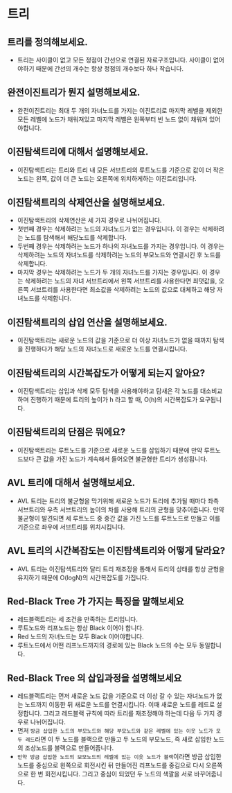 # 트리

## 트리를 정의해보세요.

- 트리는 사이클이 없고 모든 정점이 간선으로 연결된 자료구조입니다. 사이클이 없어야하기 때문에 간선의 개수는 항상 정점의 개수보다 하나 작습니다.

## 완전이진트리가 뭔지 설명해보세요.

- 완전이진트리는 최대 두 개의 자녀노드를 가지는 이진트리로 마지막 레벨을 제외한 모든 레벨에 노드가 채워져있고 마지막 레벨은 왼쪽부터 빈 노드 없이 채워져 있어야합니다.

## 이진탐색트리에 대해서 설명해보세요.

- 이진탐색트리는 트리와 트리 내 모든 서브트리의 루트노드를 기준으로 값이 더 작은 노드는 왼쪽, 값이 더 큰 노드는 오른쪽에 위치하게하는 이진트리입니다.

## 이진탐색트리의 삭제연산을 설명해보세요.

- 이진탐색트리의 삭제연산은 세 가지 경우로 나뉘어집니다.
- 첫번째 경우는 삭제하려는 노드의 자녀노드가 없는 경우입니다. 이 경우는 삭제하려는 노드를 탐색해서 해당노드를 삭제합니다.
- 두번째 경우는 삭제하려는 노드가 하나의 자녀노드를 가지는 경우입니다. 이 경우는 삭제하려는 노드의 자녀노드를 삭제하려는 노드의 부모노드와 연결시킨 후 노드를 삭제합니다.
- 마지막 경우는 삭제하려는 노드가 두 개의 자녀노드를 가지는 경우입니다. 이 경우는 삭제하려는 노드의 자녀 서브트리에서 왼쪽 서브트리를 사용한다면 최댓값을, 오른쪽 서브트리를 사용한다면 최소값을 삭제하려는 노드의 값으로 대체하고 해당 자녀노드를 삭제합니다.

## 이진탐색트리의 삽입 연산을 설명해보세요.

- 이진탐색트리는 새로운 노드의 값을 기준으로 더 이상 자녀노드가 없을 때까지 탐색을 진행하다가 해당 노드의 자녀노드로 새로운 노드를 연결시킵니다.

## 이진탐색트리의 시간복잡도가 어떻게 되는지 알아요?

- 이진탐색트리는 삽입과 삭제 모두 탐색을 사용해야하고 탐새은 각 노드를 대소비교하며 진행하기 때문에 트리의 높이가 h 라고 할 때, O(h)의 시간복잡도가 요구됩니다.

## 이진탐색트리의 단점은 뭐에요?

- 이진탐색트리는 루트노드를 기준으로 새로운 노드를 삽입하기 때문에 만약 루트노드보다 큰 값을 가진 노드가 계속해서 들어오면 불균형한 트리가 생성됩니다.

## AVL 트리에 대해서 설명해보세요.

- AVL 트리는 트리의 불균형을 막기위해 새로운 노드가 트리에 추가될 때마다 좌측 서브트리와 우측 서브트리의 높이의 차를 사용해 트리의 균형을 맞추어줍니다. 만약 불균형이 발견되면 세 루트노드 중 중간 값을 가진 노드를 루트노드로 만들고 이를 기준으로 좌우에 서브트리를 위치시킵니다.

## AVL 트리의 시간복잡도는 이진탐색트리와 어떻게 달라요?

- AVL 트리는 이진탐색트리와 달리 트리 재조정을 통해서 트리의 상태를 항상 균형을 유지하기 때문에 O(logN)의 시간복잡도를 가집니다.

## Red-Black Tree 가 가지는 특징을 말해보세요

- 레드블랙트리는 세 조건을 만족하는 트리입니다.
- 루트노드와 리프노드는 항상 Black 이어야 합니다. 
- Red 노드의 자녀노드는 모두 Black 이어야합니다.
- 루트노드에서 어떤 리프노드까지의 경로에 있는 Black 노드의 수는 모두 동일합니다.

## Red-Black Tree 의 삽입과정을 설명해보세요

- 레드블랙트리는 먼저 새로운 노드 값을 기준으로 더 이상 갈 수 있는 자녀노드가 없는 노드까지 이동한 뒤 새로운 노드를 연결시킵니다. 이때 새로운 노드를 레드로 설정합니다. 그리고 레드블랙 규칙에 따라 트리를 재조정해야 하는데 다음 두 가지 경우로 나뉘어집니다.
- 먼저 `방금 삽입한 노드의 부모노드와 해당 부모노드와 같은 레벨에 있는 이웃 노드가 모두 레드`라면 이 두 노드를 블랙으로 만들고 두 노드의 부모노드, 즉 새로 삽입한 노드의 조상노드를 블랙으로 만들어줍니다.
- `만약 방금 삽입한 노드의 보모노드의 레벨에 있는 이웃 노드가 블랙`이라면 방금 삽입한 노드를 중심으로 왼쪽으로 회전시킨 뒤 만들어진 리프노드를 중김으로 다시 오른쪽으로 한 번 회전시킵니다. 그리고 중심이 되었던 두 노드의 색깔을 서로 바꾸어줍니다.
